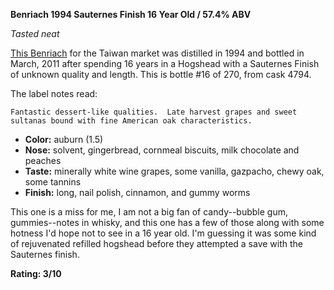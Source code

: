 **Benriach 1994 Sauternes Finish 16 Year Old / 57.4% ABV**

*Tasted neat*

[This Benriach](https://www.whiskybase.com/whiskies/whisky/28943/benriach-1994) for the Taiwan market was distilled in 1994 and bottled in March, 2011 after spending 16 years in a Hogshead with a Sauternes Finish of unknown quality and length.  This is bottle #16 of 270, from cask 4794.

The label notes read:

    Fantastic dessert-like qualities.  Late harvest grapes and sweet sultanas bound with fine American oak characteristics.

* **Color:** auburn (1.5)
* **Nose:** solvent, gingerbread, cornmeal biscuits, milk chocolate and peaches
* **Taste:** minerally white wine grapes, some vanilla, gazpacho, chewy oak, some tannins
* **Finish:** long, nail polish, cinnamon, and gummy worms

This one is a miss for me, I am not a big fan of candy--bubble gum, gummies--notes in whisky, and this one has a few of those along with some hotness I'd hope not to see in a 16 year old.  I'm guessing it was some kind of rejuvenated refilled hogshead before they attempted a save with the Sauternes finish.

**Rating: 3/10**